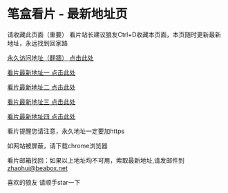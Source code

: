 # 笔盒看片 - 最新地址页

请收藏此页面（重要）
看片站长建议狼友Ctrl+D收藏本页面，本页随时更新最新地址，永远找到回家路

[永久访问地址（翻牆） 点击此处](https://beabox.net/)

[看片最新地址一 点击此处](https://bhn1t6u8w0m8.shop)

[看片最新地址二 点击此处](https://bhc3k6y7w3p0.shop)

[看片最新地址三 点击此处](https://bhe3v9b3g6f9.shop)

[看片最新地址四 点击此处](https://bhd7t3j7v4h5.shop)

看片提醒您请注意，永久地址一定要加https

如网站被屏蔽，请下载chrome浏览器

看片邮箱找回：如果以上地址均不可用，索取最新地址,请发邮件到 zhaohui@beabox.net

喜欢的狼友 请顺手star一下